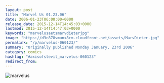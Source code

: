 ```yaml
---
layout: post
title: "Marvel Us 01.23.06"
date: 2006-01-23T06:00:00+0000
release_date: 2015-12-14T14:45:03+0000
lastmod: 2015-12-14T14:47:03+0000
keywords: "marvelusaetsmarvdieterjpg"
image: "https://d3e878vmunx8cm.cloudfront.net/assets/MarvDieter.jpg"
permalink: "/p/marvelus-060123/"
summary: "Originally published Monday January, 23rd 2006"
category: comics
hashtag: "#axisofstevil_marvelus-060123"
redirect_from:
---
```


![marvelus](https://d3e878vmunx8cm.cloudfront.net/assets/MarvDieter.jpg)
